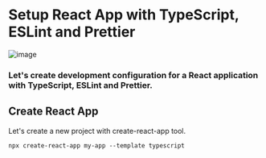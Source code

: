 # Setup React App with TypeScript, ESLint and Prettier

![image]()

### Let's create development configuration for a React application with TypeScript, ESLint and Prettier.

## Create React App

Let's create a new project with create-react-app tool.

```
npx create-react-app my-app --template typescript
```
